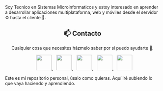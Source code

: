 <p align="center">
  
Soy Tecnico en Sistemas Microinformaticos y estoy interesado en aprender a desarrollar aplicaciones multiplataforma, web y móviles desde el servidor ⚙️ hasta el cliente 📱. 
 <h2 align="center">📫 Contacto</h2>
<p align="center">
  Cualquier cosa que necesites házmelo saber por si puedo ayudarte 💬.
</p>
<p align="center">
     </a> &nbsp;&nbsp;
    <a href="https://github.com/carlospema" target="_blank">
        <img loading="lazy" src="https://distreau.com/github.svg" 
    height="50">
    </a> &nbsp;&nbsp;
    <a href="https://twitter.com/Caaarloos__04" target="_blank">
        <img loading="lazy" src="https://i.imgur.com/U4Uiaef.png" 
    height="50">
    </a> &nbsp;&nbsp;
    <a href="https://www.linkedin.com/in/carlos-manuel-pérez-martínez-83225923a/" target="_blank">
        <img loading="lazy" src="https://upload.wikimedia.org/wikipedia/commons/thumb/c/ca/LinkedIn_logo_initials.png/768px-LinkedIn_logo_initials.png" 
    height="50">
    </a> &nbsp;&nbsp;
    <a href="https://discordapp.com/users/Caaarloos#4088" target="_blank">
        <img loading="lazy" src="https://logodownload.org/wp-content/uploads/2017/11/discord-logo-4-1.png" 
    height="50"> 
     </a>
     </a> &nbsp;&nbsp;
    <a href="https://paypal.me/caaarloos04?country.x=ES&locale.x=es_ES" target="_blank">
        <img loading="lazy" src="https://img1.freepng.es/20180823/cjt/kisspng-paypal-logo-brand-font-payment-paypal-logo-icon-paypal-icon-logo-png-and-vecto-5b7f273da1d1c7.1024443915350597736628.jpg" 
    height="50"> 
     </a>
</p>
Este es mi repositorio personal, úsalo como quieras. Aquí iré subiendo lo que vaya haciendo y aprendiendo.
